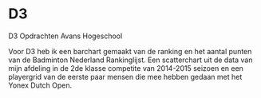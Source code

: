D3
==

D3 Opdrachten Avans Hogeschool

Voor D3 heb ik een barchart gemaakt van de ranking en het aantal punten van de Badminton Nederland Rankinglijst. Een scatterchart uit de data van mijn afdeling in de 2de klasse competite van 2014-2015 seizoen en een playergrid van de eerste paar mensen die mee hebben gedaan met het Yonex Dutch Open.

